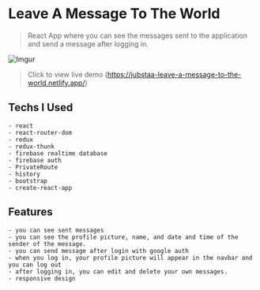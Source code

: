 # Leave A Message To The World

> React App where you can see the messages sent to the application and send a message after logging in.

![Imgur](https://i.imgur.com/tWb94HI.png)

> Click to view live demo
> (https://jubstaa-leave-a-message-to-the-world.netlify.app/)

## Techs I Used

    - react
    - react-router-dom
    - redux
    - redux-thunk
    - firebase realtime database
    - firebase auth
    - PrivateRoute
    - history
    - bootstrap
    - create-react-app

## Features

    - you can see sent messages
    - you can see the profile picture, name, and date and time of the sender of the message.
    - you can send message after login with google auth
    - when you log in, your profile picture will appear in the navbar and you can log out
    - after logging in, you can edit and delete your own messages.
    - responsive design
